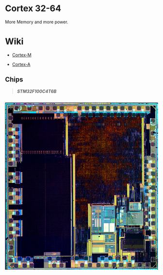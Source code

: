 # Cortex 32-64
More Memory and more power.
# Wiki #
- [ Cortex-M ](https://en.wikipedia.org/wiki/ARM_Cortex-M) 

- [Cortex-A](https://en.wikipedia.org/wiki/ARM_Cortex-A)
## Chips ##
 > **_STM32F100C4T6B_**
 ## ##
![ARM](https://github.com/Code-Forge-Lab/Cortex-32/blob/master/images/800px-STM32F100C4T6B-HD.jpg)




